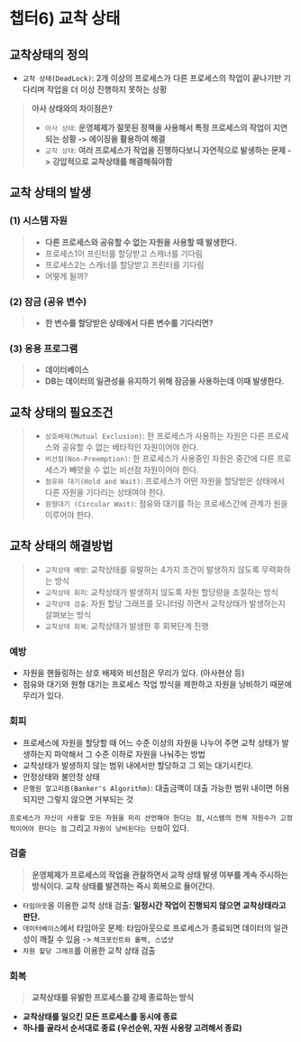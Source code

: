 # 챕터6) 교착 상태

## 교착상태의 정의

- `교착 상태(DeadLock)`: 2개 이상의 프로세스가 다른 프로세스의 작업이 끝나기만 기다리며 작업을 더 이상 진행하지 못하는 상황

> **아사 상태와의 차이점은?**
>
> - `아사 상태`: **운영체제가 잘못된 정책을 사용해서 특정 프로세스의 작업이 지연되는 상황 -> 에이징을 활용하여 해결**
> - `교착 상태`: **여러 프로세스가 작업을 진행하다보니 자연적으로 발생하는 문제 -> 강압적으로 교착상태를 해결해줘야함**

## 교착 상태의 발생

### (1) 시스템 자원

> - **다른 프로세스와 공유할 수 없는 자원을 사용할 때 발생한다.**
> - 프로세스1이 프린터를 할당받고 스캐너를 기다림
> - 프로세스2는 스캐너를 할당받고 프린터를 기다림
> - 어떻게 될까?

### (2) 잠금 (공유 변수)

> - **한 변수를 할당받은 상태에서 다른 변수를 기다리면?**

### (3) 응용 프로그램

> - **데이터베이스**
> - **DB는 데이터의 일관성을 유지하기 위해 잠금을 사용하는데 이때 발생한다.**

## 교착 상태의 필요조건

> - `상호배제(Mutual Exclusion)`: 한 프로세스가 사용하는 자원은 다른 프로세스와 공유할 수 없는 베타적인 자원이어야 한다.
> - `비선점(Non-Preemption)`: 한 프로세스가 사용중인 자원은 중간에 다른 프로세스가 빼앗을 수 없는 비선점 자원이어야 한다.
> - `점유와 대기(Hold and Wait)`: 프로세스가 어떤 자원을 할당받은 상태에서 다른 자원을 기다리는 상태여야 한다.
> - `원형대기 (Circular Wait)`: 점유와 대기를 하는 프로세스간에 관계가 원을 이루어야 한다.

## 교착 상태의 해결방법

> - `교착상태 예방`: 교착상태를 유발하는 4가지 조건이 발생하지 않도록 무력화하는 방식
> - `교착상태 회피`: 교착상태가 발생하지 않도록 자원 할당량을 조절하는 방식
> - `교착상태 검출`: 자원 할당 그래프를 모니터링 하면서 교착상태가 발생하는지 살펴보는 방식
> - `교착상태 회복`: 교착상태가 발생한 후 회복단계 진행

### 예방

- 자원을 핸들링하는 상호 배제와 비선점은 무리가 있다. (아사현상 등)
- 점유와 대기와 원형 대기는 프로세스 작업 방식을 제한하고 자원을 낭비하기 때문에 무리가 있다.

### 회피

- 프로세스에 자원을 할당할 때 어느 수준 이상의 자원을 나누어 주면 교착 상태가 발생하는지 파악해서 그 수준 이하로 자원을 나눠주는 방법
- 교착상태가 발생하지 않는 범위 내에서만 할당하고 그 외는 대기시킨다.
- 안정상태와 불안정 상태
- `은행원 알고리즘(Banker's Algorithm)`: 대출금액이 대출 가능한 범위 내이면 허용되지만 그렇지 않으면 거부되는 것

`프로세스가 자신이 사용할 모든 자원을 미리 선언해야 한다는 점`, `시스템의 전체 자원수가 고정적이어야 한다는 점` 그리고 `자원이 낭비된다는 단점`이 있다.

### 검출

> **운영체제가 프로세스의 작업을 관찰하면서 교착 상태 발생 여부를 계속 주시하는 방식이다. 교착 상태를 발견하는 즉시 회복으로 들어간다.**

- `타임아웃`을 이용한 교착 상태 검출: **일정시간 작업이 진행되지 않으면 교착상태라고 판단.**
- `데이터베이스`에서 타임아웃 문제: 타임아웃으로 프로세스가 종료되면 데이터의 일관성이 깨질 수 있음 -> `체크포인트와 롤백, 스냅샷`
- `자원 할당 그래프`를 이용한 교착 상태 검출

### 회복

> **교착상태를 유발한 프로세스를 강제 종료하는 방식**

- **교착상태를 일으킨 모든 프로세스를 동시에 종료**
- **하나를 골라서 순서대로 종료 (우선순위, 자원 사용량 고려해서 종료)**
